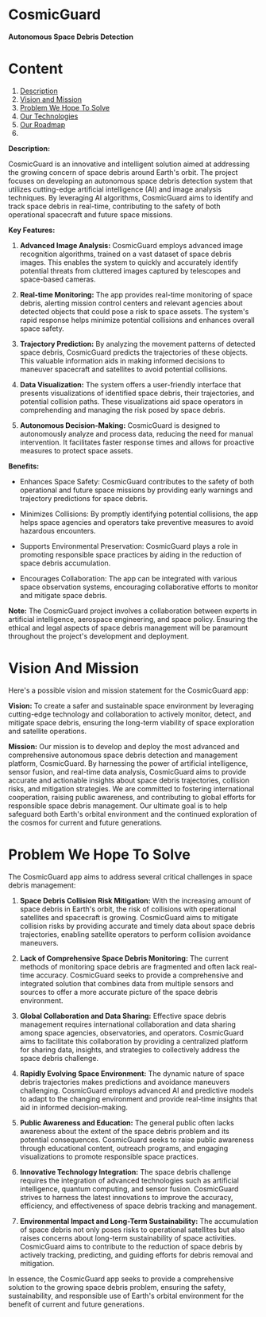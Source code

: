 # CosmicGuard
**Autonomous Space Debris Detection**

# Content 

1. [Description](#description)
2. [Vision and Mission](#vision-and-mission)
3. [Problem We Hope To Solve](#problem-we-hope-to-solve)
4. [Our Technologies](#our-technologies)
5. [Our Roadmap](#Our-Roadmap)
6. 



**Description:**

CosmicGuard is an innovative and intelligent solution aimed at addressing the growing concern of space debris around Earth's orbit. The project focuses on developing an autonomous space debris detection system that utilizes cutting-edge artificial intelligence (AI) and image analysis techniques. By leveraging AI algorithms, CosmicGuard aims to identify and track space debris in real-time, contributing to the safety of both operational spacecraft and future space missions.

**Key Features:**

1. **Advanced Image Analysis:** CosmicGuard employs advanced image recognition algorithms, trained on a vast dataset of space debris images. This enables the system to quickly and accurately identify potential threats from cluttered images captured by telescopes and space-based cameras.

2. **Real-time Monitoring:** The app provides real-time monitoring of space debris, alerting mission control centers and relevant agencies about detected objects that could pose a risk to space assets. The system's rapid response helps minimize potential collisions and enhances overall space safety.

3. **Trajectory Prediction:** By analyzing the movement patterns of detected space debris, CosmicGuard predicts the trajectories of these objects. This valuable information aids in making informed decisions to maneuver spacecraft and satellites to avoid potential collisions.

4. **Data Visualization:** The system offers a user-friendly interface that presents visualizations of identified space debris, their trajectories, and potential collision paths. These visualizations aid space operators in comprehending and managing the risk posed by space debris.

5. **Autonomous Decision-Making:** CosmicGuard is designed to autonomously analyze and process data, reducing the need for manual intervention. It facilitates faster response times and allows for proactive measures to protect space assets.

**Benefits:**

- Enhances Space Safety: CosmicGuard contributes to the safety of both operational and future space missions by providing early warnings and trajectory predictions for space debris.

- Minimizes Collisions: By promptly identifying potential collisions, the app helps space agencies and operators take preventive measures to avoid hazardous encounters.

- Supports Environmental Preservation: CosmicGuard plays a role in promoting responsible space practices by aiding in the reduction of space debris accumulation.

- Encourages Collaboration: The app can be integrated with various space observation systems, encouraging collaborative efforts to monitor and mitigate space debris.

**Note:** The CosmicGuard project involves a collaboration between experts in artificial intelligence, aerospace engineering, and space policy. Ensuring the ethical and legal aspects of space debris management will be paramount throughout the project's development and deployment.

# Vision And Mission 

Here's a possible vision and mission statement for the CosmicGuard app:

**Vision:**
To create a safer and sustainable space environment by leveraging cutting-edge technology and collaboration to actively monitor, detect, and mitigate space debris, ensuring the long-term viability of space exploration and satellite operations.

**Mission:**
Our mission is to develop and deploy the most advanced and comprehensive autonomous space debris detection and management platform, CosmicGuard. By harnessing the power of artificial intelligence, sensor fusion, and real-time data analysis, CosmicGuard aims to provide accurate and actionable insights about space debris trajectories, collision risks, and mitigation strategies. We are committed to fostering international cooperation, raising public awareness, and contributing to global efforts for responsible space debris management. Our ultimate goal is to help safeguard both Earth's orbital environment and the continued exploration of the cosmos for current and future generations.

 # Problem We Hope To Solve 

 The CosmicGuard app aims to address several critical challenges in space debris management:

1. **Space Debris Collision Risk Mitigation:**
   With the increasing amount of space debris in Earth's orbit, the risk of collisions with operational satellites and spacecraft is growing. CosmicGuard aims to mitigate collision risks by providing accurate and timely data about space debris trajectories, enabling satellite operators to perform collision avoidance maneuvers.

2. **Lack of Comprehensive Space Debris Monitoring:**
   The current methods of monitoring space debris are fragmented and often lack real-time accuracy. CosmicGuard seeks to provide a comprehensive and integrated solution that combines data from multiple sensors and sources to offer a more accurate picture of the space debris environment.

3. **Global Collaboration and Data Sharing:**
   Effective space debris management requires international collaboration and data sharing among space agencies, observatories, and operators. CosmicGuard aims to facilitate this collaboration by providing a centralized platform for sharing data, insights, and strategies to collectively address the space debris challenge.

4. **Rapidly Evolving Space Environment:**
   The dynamic nature of space debris trajectories makes predictions and avoidance maneuvers challenging. CosmicGuard employs advanced AI and predictive models to adapt to the changing environment and provide real-time insights that aid in informed decision-making.

5. **Public Awareness and Education:**
   The general public often lacks awareness about the extent of the space debris problem and its potential consequences. CosmicGuard seeks to raise public awareness through educational content, outreach programs, and engaging visualizations to promote responsible space practices.

6. **Innovative Technology Integration:**
   The space debris challenge requires the integration of advanced technologies such as artificial intelligence, quantum computing, and sensor fusion. CosmicGuard strives to harness the latest innovations to improve the accuracy, efficiency, and effectiveness of space debris tracking and management.

7. **Environmental Impact and Long-Term Sustainability:**
   The accumulation of space debris not only poses risks to operational satellites but also raises concerns about long-term sustainability of space activities. CosmicGuard aims to contribute to the reduction of space debris by actively tracking, predicting, and guiding efforts for debris removal and mitigation.

In essence, the CosmicGuard app seeks to provide a comprehensive solution to the growing space debris problem, ensuring the safety, sustainability, and responsible use of Earth's orbital environment for the benefit of current and future generations.
